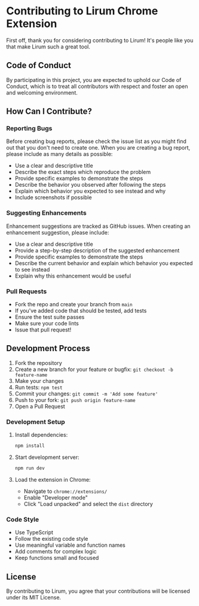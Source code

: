 # Contributing to Lirum Chrome Extension

First off, thank you for considering contributing to Lirum! It's people like you that make Lirum such a great tool.

## Code of Conduct

By participating in this project, you are expected to uphold our Code of Conduct, which is to treat all contributors with respect and foster an open and welcoming environment.

## How Can I Contribute?

### Reporting Bugs

Before creating bug reports, please check the issue list as you might find out that you don't need to create one. When you are creating a bug report, please include as many details as possible:

* Use a clear and descriptive title
* Describe the exact steps which reproduce the problem
* Provide specific examples to demonstrate the steps
* Describe the behavior you observed after following the steps
* Explain which behavior you expected to see instead and why
* Include screenshots if possible

### Suggesting Enhancements

Enhancement suggestions are tracked as GitHub issues. When creating an enhancement suggestion, please include:

* Use a clear and descriptive title
* Provide a step-by-step description of the suggested enhancement
* Provide specific examples to demonstrate the steps
* Describe the current behavior and explain which behavior you expected to see instead
* Explain why this enhancement would be useful

### Pull Requests

* Fork the repo and create your branch from `main`
* If you've added code that should be tested, add tests
* Ensure the test suite passes
* Make sure your code lints
* Issue that pull request!

## Development Process

1. Fork the repository
2. Create a new branch for your feature or bugfix: `git checkout -b feature-name`
3. Make your changes
4. Run tests: `npm test`
5. Commit your changes: `git commit -m 'Add some feature'`
6. Push to your fork: `git push origin feature-name`
7. Open a Pull Request

### Development Setup

1. Install dependencies:
   ```bash
   npm install
   ```

2. Start development server:
   ```bash
   npm run dev
   ```

3. Load the extension in Chrome:
   - Navigate to `chrome://extensions/`
   - Enable "Developer mode"
   - Click "Load unpacked" and select the `dist` directory

### Code Style

* Use TypeScript
* Follow the existing code style
* Use meaningful variable and function names
* Add comments for complex logic
* Keep functions small and focused

## License

By contributing to Lirum, you agree that your contributions will be licensed under its MIT License.

